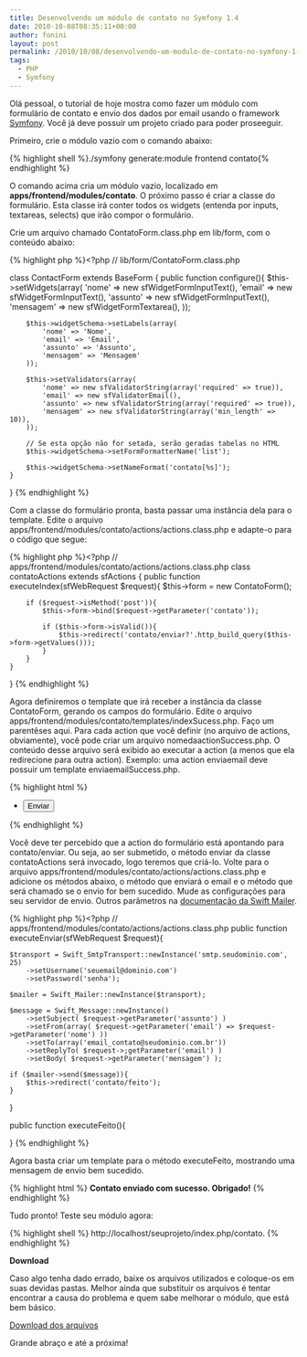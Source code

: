 ```yaml
---
title: Desenvolvendo um módulo de contato no Symfony 1.4
date: 2010-10-08T08:35:11+00:00
author: fonini
layout: post
permalink: /2010/10/08/desenvolvendo-um-modulo-de-contato-no-symfony-1-4/
tags:
  - PHP
  - Symfony
---
```

Olá pessoal, o tutorial de hoje mostra como fazer um módulo com formulário de contato e envio dos dados por email usando o framework <a href="http://www.symfony-project.org" rel="nofollow externo">Symfony</a>. Você já deve possuir um projeto criado para poder proseeguir.

Primeiro, crie o módulo vazio com o comando abaixo:

{% highlight shell %}./symfony generate:module frontend contato{% endhighlight %}

O comando acima cria um módulo vazio, localizado em **apps/frontend/modules/contato**.
O próximo passo é criar a classe do formulário. Esta classe irá conter todos os widgets (entenda por inputs, textareas, selects) que irão compor o formulário.

Crie um arquivo chamado ContatoForm.class.php em lib/form, com o conteúdo abaixo:

{% highlight php %}<?php // lib/form/ContatoForm.class.php

class ContactForm extends BaseForm {
	public function configure(){
		$this->setWidgets(array(
			'nome' => new sfWidgetFormInputText(),
			'email' => new sfWidgetFormInputText(),
			'assunto' => new sfWidgetFormInputText(),
			'mensagem' => new sfWidgetFormTextarea(),
		));

		$this->widgetSchema->setLabels(array(
			'nome' => 'Nome',
			'email' => 'Email',
			'assunto' => 'Assunto',
			'mensagem' => 'Mensagem'
		));

		$this->setValidators(array(
			'nome' => new sfValidatorString(array('required' => true)),
			'email' => new sfValidatorEmail(),
			'assunto' => new sfValidatorString(array('required' => true)),
			'mensagem' => new sfValidatorString(array('min_length' => 10)),
		));

		// Se esta opção não for setada, serão geradas tabelas no HTML
		$this->widgetSchema->setFormFormatterName('list');

		$this->widgetSchema->setNameFormat('contato[%s]');
	}
}
{% endhighlight %}

Com a classe do formulário pronta, basta passar uma instância dela para o template. Edite o arquivo apps/frontend/modules/contato/actions/actions.class.php e adapte-o para o código que segue:

{% highlight php %}<?php // apps/frontend/modules/contato/actions/actions.class.php
class contatoActions extends sfActions {
	public function executeIndex(sfWebRequest $request){
		$this->form = new ContatoForm();

		if ($request->isMethod('post')){
			$this->form->bind($request->getParameter('contato'));

			if ($this->form->isValid()){
				$this->redirect('contato/enviar?'.http_build_query($this->form->getValues()));
			}
		}
	}
}
{% endhighlight %}

Agora definiremos o template que irá receber a instância da classe ContatoForm, gerando os campos do formulário.
Edite o arquivo apps/frontend/modules/contato/templates/indexSucess.php. Faço um parentêses aqui. Para cada action que você definir (no arquivo de actions, obviamente), você pode criar um arquivo nomedaactionSuccess.php. O conteúdo desse arquivo será exibido ao executar a action (a menos que ela redirecione para outra action). Exemplo: uma action enviaemail deve possuir um template enviaemailSuccess.php.

{% highlight html %} <!-- apps/frontend/modules/contato/templates/indexSuccess.php -->
<form action="<?php echo url_for('contato/index') ?>" method="post">
	<ul>
		<?php echo $form; ?>
		<li>
			<input type="submit" value="Enviar" />
		</li>
	</ul>
</form>
{% endhighlight %}

Você deve ter percebido que a action do formulário está apontando para contato/enviar. Ou seja, ao ser submetido, o método enviar da classe contatoActions será invocado, logo teremos que criá-lo. Volte para o arquivo apps/frontend/modules/contato/actions/actions.class.php e adicione os métodos abaixo, o método que enviará o email e o método que será chamado se o envio for bem sucedido. Mude as configurações para seu servidor de envio. Outros parâmetros na <a href="http://www.swiftmailer.org" rel="externo nofollow">documentação da Swift Mailer</a>.</p> 

{% highlight php %}<?php // apps/frontend/modules/contato/actions/actions.class.php
public function executeEnviar(sfWebRequest $request){

	$transport = Swift_SmtpTransport::newInstance('smtp.seudominio.com', 25)
		->setUsername('seuemail@dominio.com')
		->setPassword('senha');

	$mailer = Swift_Mailer::newInstance($transport);

	$message = Swift_Message::newInstance()
		->setSubject( $request->getParameter('assunto') )
		->setFrom(array( $request->getParameter('email') => $request->getParameter('nome') ))
		->setTo(array('email_contato@seudominio.com.br'))
		->setReplyTo( $request->;getParameter('email') )
		->setBody( $request->getParameter('mensagem') );

	if ($mailer->send($message)){
		$this->redirect('contato/feito');
	}
}

public function executeFeito(){
  
}
{% endhighlight %}

Agora basta criar um template para o método executeFeito, mostrando uma mensagem de envio bem sucedido.

{% highlight html %} <!-- apps/frontend/modules/contato/templates/feitoSuccess.php -->
<span style="font-weight: bold; font-size: 14px;">Contato enviado com sucesso. Obrigado!</span>
{% endhighlight %}

Tudo pronto! Teste seu módulo agora: 

{% highlight shell %}
http://localhost/seuprojeto/index.php/contato.
{% endhighlight %}

**Download**

Caso algo tenha dado errado, baixe os arquivos utilizados e coloque-os em suas devidas pastas. Melhor ainda que substituir os arquivos é tentar encontrar a causa do problema e quem sabe melhorar o módulo, que está bem básico.

[Download dos arquivos](https://www.dropbox.com/s/t08161cjvovmaow/modulo-contato-symfony.zip?dl=0)

Grande abraço e até a próxima!